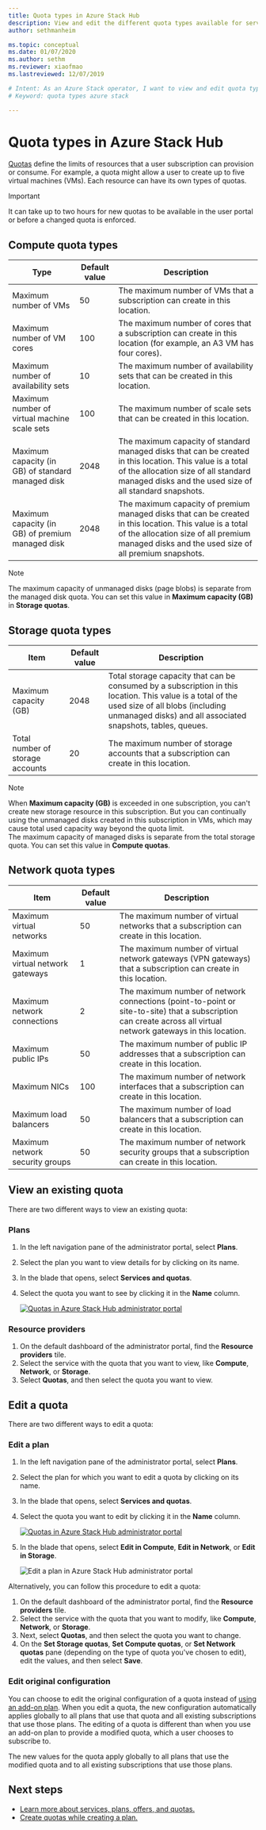 ```yaml
---
title: Quota types in Azure Stack Hub 
description: View and edit the different quota types available for services and resources in Azure Stack Hub.
author: sethmanheim

ms.topic: conceptual
ms.date: 01/07/2020
ms.author: sethm
ms.reviewer: xiaofmao
ms.lastreviewed: 12/07/2019

# Intent: As an Azure Stack operator, I want to view and edit quota types available for services and resources in Azure Stack.
# Keyword: quota types azure stack

---
```


# Quota types in Azure Stack Hub


[Quotas](service-plan-offer-subscription-overview.md#plans) define the limits of resources that a user subscription can provision or consume. For example, a quota might allow a user to create up to five virtual machines (VMs). Each resource can have its own types of quotas.

> [!IMPORTANT]
> It can take up to two hours for new quotas to be available in the user portal or before a changed quota is enforced.

## Compute quota types

| **Type** | **Default value** | **Description** |
| --- | --- | --- |
| Maximum number of VMs | 50 | The maximum number of VMs that a subscription can create in this location. |
| Maximum number of VM cores | 100 | The maximum number of cores that a subscription can create in this location (for example, an A3 VM has four cores). |
| Maximum number of availability sets | 10 | The maximum number of availability sets that can be created in this location. |
| Maximum number of virtual machine scale sets | 100 | The maximum number of scale sets that can be created in this location. |
| Maximum capacity (in GB) of standard managed disk | 2048 | The maximum capacity of standard managed disks that can be created in this location. This value is a total of the allocation size of all standard managed disks and the used size of all standard snapshots. |
| Maximum capacity (in GB) of premium managed disk | 2048 | The maximum capacity of premium managed disks that can be created in this location. This value is a total of the allocation size of all premium managed disks and the used size of all premium snapshots. |

> [!NOTE]
> The maximum capacity of unmanaged disks (page blobs) is separate from the managed disk quota. You can set this value in **Maximum capacity (GB)** in **Storage quotas**.

## Storage quota types

| **Item** | **Default value** | **Description** |
| --- | --- | --- |
| Maximum capacity (GB) |2048 |Total storage capacity that can be consumed by a subscription in this location. This value is a total of the used size of all blobs (including unmanaged disks) and all associated snapshots, tables, queues. |
| Total number of storage accounts |20 |The maximum number of storage accounts that a subscription can create in this location. |

> [!NOTE]
> When **Maximum capacity (GB)** is exceeded in one subscription, you can't create new storage resource in this subscription. But you can continually using the unmanaged disks created in this subscription in VMs, which may cause total used capacity way beyond the quota limit.<br>The maximum capacity of managed disks is separate from the total storage quota. You can set this value in **Compute quotas**.

## Network quota types

| **Item** | **Default value** | **Description** |
| --- | --- | --- |
| Maximum virtual networks |50 |The maximum number of virtual networks that a subscription can create in this location. |
| Maximum virtual network gateways |1 |The maximum number of virtual network gateways (VPN gateways) that a subscription can create in this location. |
| Maximum network connections |2 |The maximum number of network connections (point-to-point or site-to-site) that a subscription can create across all virtual network gateways in this location. |
| Maximum public IPs |50 |The maximum number of public IP addresses that a subscription can create in this location. |
| Maximum NICs |100 |The maximum number of network interfaces that a subscription can create in this location. |
| Maximum load balancers |50 |The maximum number of load balancers that a subscription can create in this location. |
| Maximum network security groups |50 |The maximum number of network security groups that a subscription can create in this location. |

## View an existing quota

There are two different ways to view an existing quota:

### Plans

1. In the left navigation pane of the administrator portal, select **Plans**.
2. Select the plan you want to view details for by clicking on its name.
3. In the blade that opens, select **Services and quotas**.
4. Select the quota you want to see by clicking it in the **Name** column.

    [![Quotas in Azure Stack Hub administrator portal](media/azure-stack-quota-types/quotas1sm.png "View quotas in administrator portal")](media/azure-stack-quota-types/quotas1.png#lightbox)

### Resource providers

1. On the default dashboard of the administrator portal, find the **Resource providers** tile.
2. Select the service with the quota that you want to view, like **Compute**, **Network**, or **Storage**.
3. Select **Quotas**, and then select the quota you want to view.

## Edit a quota

There are two different ways to edit a quota:

### Edit a plan

1. In the left navigation pane of the administrator portal, select **Plans**.
2. Select the plan for which you want to edit a quota by clicking on its name.
3. In the blade that opens, select **Services and quotas**.
4. Select the quota you want to edit by clicking it in the **Name** column.

    [![Quotas in Azure Stack Hub administrator portal](media/azure-stack-quota-types/quotas1sm.png "View quotas in administrator portal")](media/azure-stack-quota-types/quotas1.png#lightbox)

5. In the blade that opens, select **Edit in Compute**, **Edit in Network**, or **Edit in Storage**.

    ![Edit a plan in Azure Stack Hub administrator portal](media/azure-stack-quota-types/quotas3.png "Edit a plan in Azure Stack Hub administrator portal")

Alternatively, you can follow this procedure to edit a quota:

1. On the default dashboard of the administrator portal, find the **Resource providers** tile.
2. Select the service with the quota that you want to modify, like **Compute**, **Network**, or **Storage**.
3. Next, select **Quotas**, and then select the quota you want to change.
4. On the **Set Storage quotas**, **Set Compute quotas**, or **Set Network quotas** pane (depending on the type of quota you've chosen to edit), edit the values, and then select **Save**.

### Edit original configuration
  
You can choose to edit the original configuration of a quota instead of [using an add-on plan](create-add-on-plan.md). When you edit a quota, the new configuration automatically applies globally to all plans that use that quota and all existing subscriptions that use those plans. The editing of a quota is different than when you use an add-on plan to provide a modified quota, which a user chooses to subscribe to.

The new values for the quota apply globally to all plans that use the modified quota and to all existing subscriptions that use those plans.

## Next steps

- [Learn more about services, plans, offers, and quotas.](service-plan-offer-subscription-overview.md)
- [Create quotas while creating a plan.](azure-stack-create-plan.md)
